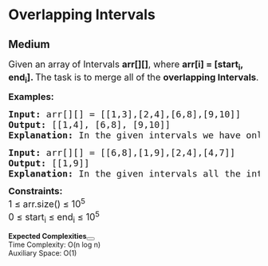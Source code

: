 # Overlapping Intervals
## Medium
<div class="problems_problem_content__Xm_eO"><p><span style="font-size: 18px;">Given an array<strong>&nbsp;</strong>of Intervals <strong>arr[][]</strong>, where <strong>arr[i] = [start<sub>i</sub>, end<sub>i</sub>]. </strong>The task is to merge all of the <strong>overlapping Intervals</strong>.</span></p>
<p><strong><span style="font-size: 18px;">Examples:</span></strong></p>
<pre><strong><span style="font-size: 18px;">Input: </span></strong><span style="font-size: 18px;">arr</span><span style="font-size: 18px;">[][]</span><span style="font-size: 18px;"> = [[1,3],[2,4],[6,8],[9,10]]
<strong>Output: </strong>[[1,4], [6,8], [9,10]]<strong>
Explanation: </strong>In the given intervals we have only two overlapping intervals here, [1,3] and [2,4] which on merging will become [1,4]. Therefore we will return [[1,4], [6,8], [9,10]].</span>
</pre>
<pre><strong><span style="font-size: 18px;">Input: </span></strong><span style="font-size: 18px;">arr[][] = [[6,8],[1,9],[2,4],[4,7]]
<strong>Output: </strong>[[1,9]]<br><strong>Explanation: </strong>In the given intervals all the intervals overlap with the interval [1,9]. Therefore we will return [1,9].<br></span></pre>
<p><span style="font-size: 18px;"><strong>Constraints:</strong><br>1 ≤ arr.size() ≤ 10<sup>5</sup><br>0 ≤ start<sub>i</sub> ≤ end<sub>i</sub> ≤ 10<sup>5</sup></span></p></div>

<div class="problems_accordion_tags__JJ2DX problems_active_tags__3RExF "><div class="active title problems_active_tag_title__cgl9e"><div class="problems_tag_container__kWANg"><strong>Expected Complexities</strong><button class="ui mini circular icon button problems_tag_dropdown__x6C2I"><i aria-hidden="true" class="dropdown icon"></i></button></div></div><div class="ui divider g-m-0"></div><div class="content active"><div class="ui labels"><div target="_blank" class="ui label">Time Complexity: O(n log n)</div><div target="_blank" class="ui label">Auxiliary Space: O(1)</div></div></div></div>